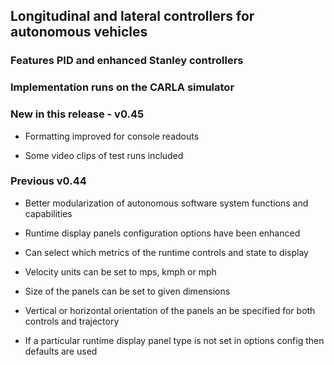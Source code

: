 
## Longitudinal and lateral controllers for autonomous vehicles

### Features PID and enhanced Stanley controllers
### Implementation runs on the CARLA simulator


### New in this release - v0.45

* Formatting improved for console readouts

* Some video clips of test runs included

### Previous v0.44

- Better modularization of autonomous software system functions and capabilities

* Runtime display panels configuration options have been enhanced

* Can select which metrics of the runtime controls and state to display

* Velocity units can be set to mps, kmph or mph

* Size of the panels can be set to given dimensions

* Vertical or horizontal orientation of the panels an be specified for both controls and trajectory

* If a particular runtime display panel type is not set in options config then defaults are used




